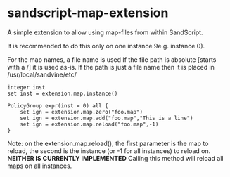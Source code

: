 sandscript-map-extension
========================

A simple extension to allow using map-files from within
SandScript.

It is recommended to do this only on one instance
9e.g. instance 0).


For the map names, a file name is used If the file path is
absolute [starts with a /] it is used as-is.
If the path is just a file name then it is placed
in /usr/local/sandvine/etc/

    integer inst
    set inst = extension.map.instance()

    PolicyGroup expr(inst = 0) all {
        set ign = extension.map.zero("foo.map")
        set ign = extension.map.add("foo.map","This is a line")
        set ign = extension.map.reload("foo.map",-1)
    }

Note: on the extension.map.reload(), the first parameter
is the map to reload, the second is the instance (or -1 for
all instances) to reload on. **NEITHER IS CURRENTLY IMPLEMENTED**
Calling this method will reload all maps on all instances.


